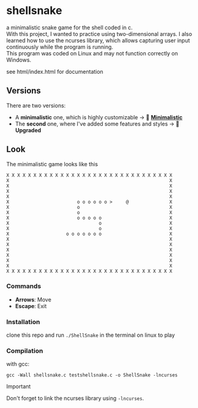 # shellsnake
a minimalistic snake game for the shell coded in c.  
With this project, I wanted to practice using two-dimensional arrays.
I also learned how to use the ncurses library, which allows capturing user input continuously while the program is running.  
This program was coded on Linux and may not function correctly on Windows.

see html/index.html for documentation

## Versions

There are two versions:

- A **minimalistic** one, which is highly customizable -> 📁 [**Minimalistic**](https://github.com/tristangnl/shellsnake/tree/main/minimalistic)
- The **second** one, where I've added some features and styles -> **📁 Upgraded**

## Look
The minimalistic game looks like this

```
X X X X X X X X X X X X X X X X X X X X X X X X X X X X X X X  
X                                                           X  
X                                                           X  
X                                                           X  
X                                                           X  
X                         o o o o o o >     @               X  
X                         o                                 X  
X                         o                                 X  
X                         o o o o o                         X  
X                                 o                         X  
X                                 o                         X  
X                     o o o o o o o                         X  
X                                                           X  
X                                                           X  
X                                                           X  
X                                                           X  
X                                                           X  
X                                                           X  
X X X X X X X X X X X X X X X X X X X X X X X X X X X X X X X  
```

### Commands

- **Arrows**: Move
- **Escape**: Exit

### Installation
clone this repo and run ```./ShellSnake``` in the terminal on linux to play

### Compilation
with gcc:

```gcc -Wall shellsnake.c testshellsnake.c -o ShellSnake -lncurses```
  
> [!IMPORTANT]  
> Don't forget to link the ncurses library using ```-lncurses```.

